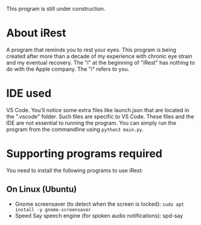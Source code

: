 This program is still under construction.

# About iRest  
A program that reminds you to rest your eyes. This program is being created after more than a decade of my experience with chronic eye strain and my eventual recovery. The "i" at the beginning of "iRest" has nothing to do with the Apple company. The "i" refers to you.

# IDE used  
VS Code. You'll notice some extra files like launch.json that are located in the ".vscode" folder. Such files are specific to VS Code. These files and the IDE are not essential to running the program. You can simply run the program from the commandline using `python3 main.py`.

# Supporting programs required  
You need to install the following programs to use iRest:  
  
## On Linux (Ubuntu)  
* Gnome screensaver (to detect when the screen is locked): `sudo apt install -y gnome-screensaver`
* Speed Say speech engine (for spoken audio notifications): spd-say
